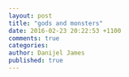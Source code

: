 ```yaml
---
layout: post
title: "gods and monsters"
date: 2016-02-23 20:22:53 +1100
comments: true
categories: 
author: Danijel James
published: true
---
```

